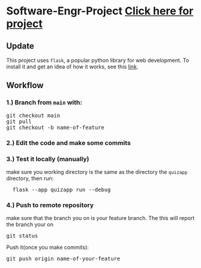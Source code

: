 # Software-Engr-Project [Click here for project](https://andrew03f.github.io/Software-Engr-Project/)
## Update
This project uses `flask`, a popular python library for web development. To install it and get an idea of
how it works, see this [link](https://code.visualstudio.com/docs/python/tutorial-flask).

## Workflow
### 1.) Branch from `main` with:
<pre>
git checkout main
git pull
git checkout -b name-of-feature
</pre>

### 2.) Edit the code and make some commits

### 3.) Test it locally (manually)
make sure you working directory is the same as the directory the `quizapp` directory, then run:
<pre>
  flask --app quizapp run --debug
</pre>

### 4.) Push to remote repository
make sure that the branch you on is your feature branch. The this will report the branch your on
<pre>
git status
</pre>
Push it(once you make commits):
<pre>
git push origin name-of-your-feature
</pre>


